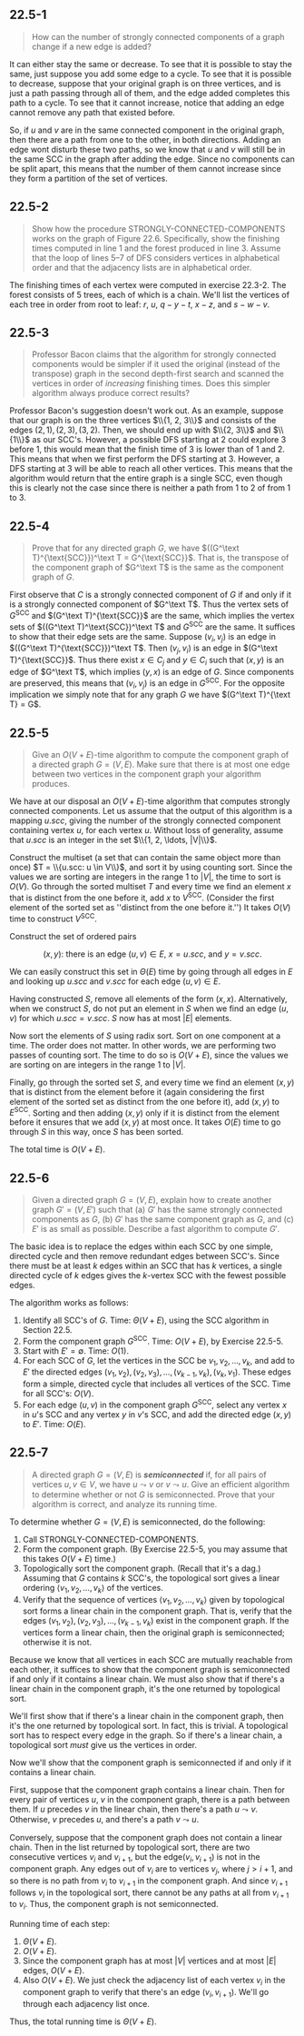 ## 22.5-1

> How can the number of strongly connected components of a graph change if a new edge is added?

It can either stay the same or decrease. To see that it is possible to stay the same, just suppose you add some edge to a cycle. To see that it is possible to decrease, suppose that your original graph is on three vertices, and is just a path passing through all of them, and the edge added completes this path to a cycle. To see that it cannot increase, notice that adding an edge cannot remove any path that existed before. 

So, if $u$ and $v$ are in the same connected component in the original graph, then there are a path from one to the other, in both directions. Adding an edge wont disturb these two paths, so we know that $u$ and $v$ will still be in the same $\text{SCC}$ in the graph after adding the edge. Since no components can be split apart, this means that the number of them cannot increase since they form a partition of the set of vertices.

## 22.5-2

> Show how the procedure $\text{STRONGLY-CONNECTED-COMPONENTS}$ works on the graph of Figure 22.6. Specifically, show the finishing times computed in line 1 and the forest produced in line 3. Assume that the loop of lines 5–7 of $\text{DFS}$ considers vertices in alphabetical order and that the adjacency lists are in alphabetical order.

The finishing times of each vertex were computed in exercise 22.3-2. The forest consists of 5 trees, each of which is a chain. We'll list the vertices of each tree in order from root to leaf: $r$, $u$, $q - y - t$, $x - z$, and $s - w - v$.

## 22.5-3

> Professor Bacon claims that the algorithm for strongly connected components would be simpler if it used the original (instead of the transpose) graph in the second depth-first search and scanned the vertices in order of _increasing_ finishing times. Does this simpler algorithm always produce correct results?

Professor Bacon's suggestion doesn't work out. As an example, suppose that our graph is on the three vertices $\\{1, 2, 3\\}$ and consists of the edges $(2, 1), (2, 3), (3, 2)$. Then, we should end up with $\\{2, 3\\}$ and $\\{1\\}$ as our $\text{SCC}$'s. However, a possible $\text{DFS}$ starting at $2$ could explore $3$ before $1$, this would mean that the finish time of $3$ is lower than of $1$ and $2$. This means that when we first perform the $\text{DFS}$ starting at $3$. However, a $\text{DFS}$ starting at $3$ will be able to reach all other vertices. This means that the algorithm would return that the entire graph is a single $\text{SCC}$, even though this is clearly not the case since there is neither a path from $1$ to $2$ of from $1$ to $3$.

## 22.5-4

> Prove that for any directed graph $G$, we have $((G^\text T)^{\text{SCC}})^\text T = G^{\text{SCC}}$. That is, the transpose of the component graph of $G^\text T$ is the same as the component graph of $G$.

First observe that $C$ is a strongly connected component of $G$ if and only if it is a strongly connected component of $G^\text T$. Thus the vertex sets of $G^{\text{SCC}}$ and $(G^\text T)^{\text{SCC}}$ are the same, which implies the vertex sets of $((G^\text T)^\text{SCC})^\text T$ and $G^{\text{SCC}}$ are the same. It suffices to show that their edge sets are the same. Suppose $(v_i, v_j)$ is an edge in $((G^\text T)^{\text{SCC}})^\text T$. Then $(v_j, v_i)$ is an edge in $(G^\text T)^{\text{SCC}}$. Thus there exist $x \in C_j$ and $y \in C_i$ such that $(x, y)$ is an edge of $G^\text T$, which implies $(y, x)$ is an edge of $G$. Since components are preserved, this means that $(v_i, v_j)$ is an edge in $G^{\text{SCC}}$. For the opposite implication we simply note that for any graph $G$ we have $(G^\text T)^{\text T} = G$.

## 22.5-5

> Give an $O(V + E)$-time algorithm to compute the component graph of a directed graph $G = (V, E)$. Make sure that there is at most one edge between two vertices in the component graph your algorithm produces.

We have at our disposal an $O(V + E)$-time algorithm that computes strongly connected components. Let us assume that the output of this algorithm is a mapping $u.scc$, giving the number of the strongly connected component containing vertex $u$, for each vertex $u$. Without loss of generality, assume that $u.scc$ is an integer in the set $\\{1, 2, \ldots, |V|\\}$.

Construct the multiset (a set that can contain the same object more than once) $T = \\{u.scc: u \in V\\}$, and sort it by using counting sort. Since the values we are sorting are integers in the range $1$ to $|V|$, the time to sort is $O(V)$. Go through the sorted multiset $T$ and every time we find an element $x$ that is distinct from the one before it, add $x$ to $V^{\text{SCC}}$. (Consider the first element of the sorted set as ''distinct from the one before it.'') It takes $O(V)$ time to construct $V^{\text{SCC}}$.

Construct the set of ordered pairs

$$\text{$(x, y)$: there is an edge $(u, v) \in E$, $x = u.scc$, and $y = v.scc$}.$$

We can easily construct this set in $\Theta(E)$ time by going through all edges in $E$ and looking up $u.scc$ and $v.scc$ for each edge $(u, v) \in E$.

Having constructed $S$, remove all elements of the form $(x, x)$. Alternatively, when we construct $S$, do not put an element in $S$ when we find an edge $(u, v)$ for which $u.scc = v.scc$. $S$ now has at most $|E|$ elements.

Now sort the elements of $S$ using radix sort. Sort on one component at a time. The order does not matter. In other words, we are performing two passes of counting sort. The time to do so is $O(V + E)$, since the values we are sorting on are integers in the range $1$ to $|V|$.

Finally, go through the sorted set $S$, and every time we find an element $(x, y)$ that is distinct from the element before it (again considering the first element of the sorted set as distinct from the one before it), add $(x, y)$ to $E^{\text{SCC}}$. Sorting and then adding $(x, y)$ only if it is distinct from the element before it ensures that we add $(x, y)$ at most once. It takes $O(E)$ time to go through $S$ in this way, once $S$ has been sorted.

The total time is $O(V + E)$.

## 22.5-6

> Given a directed graph $G = (V, E)$, explain how to create another graph $G' = (V, E')$ such that (a) $G'$ has the same strongly connected components as $G$, (b) $G'$ has the same component graph as $G$, and \(c\) $E'$ is as small as possible. Describe a fast algorithm to compute $G'$.

The basic idea is to replace the edges within each $\text{SCC}$ by one simple, directed cycle and then remove redundant edges between $\text{SCC}$'s. Since there must be at least $k$ edges within an $\text{SCC}$ that has $k$ vertices, a single directed cycle of $k$ edges gives the $k$-vertex $\text{SCC}$ with the fewest possible edges.

The algorithm works as follows:

1. Identify all $\text{SCC}$'s of $G$. Time: $\Theta(V + E)$, using the $\text{SCC}$ algorithm in Section 22.5.
2. Form the component graph $G^{\text{SCC}}$. Time: $O(V + E)$, by Exercise 22.5-5.
3. Start with $E' = \emptyset$. Time: $O(1)$.
4. For each $\text{SCC}$ of $G$, let the vertices in the $\text{SCC}$ be $v_1, v_2, \ldots, v_k$, and add to $E'$ the directed edges $(v_1, v_2), (v_2, v_3), \ldots, (v_{k - 1}, v_k), (v_k, v_1)$. These edges form a simple, directed cycle that includes all vertices of the $\text{SCC}$. Time for all $\text{SCC}$'s: $O(V)$.
5. For each edge $(u, v)$ in the component graph $G^{\text{SCC}}$, select any vertex $x$ in $u$'s $\text{SCC}$ and any vertex $y$ in $v$'s $\text{SCC}$, and add the directed edge $(x, y)$ to $E'$. Time: $O(E)$.

## 22.5-7 

> A directed graph $G = (V, E)$ is __*semiconnected*__ if, for all pairs of vertices $u, v \in V$, we have $u \leadsto v$ or $v \leadsto u$. Give an efficient algorithm to determine whether or not $G$ is semiconnected. Prove that your algorithm is correct, and analyze its running time.

To determine whether $G = (V, E)$ is semiconnected, do the following:

1. Call $\text{STRONGLY-CONNECTED-COMPONENTS}$.
2. Form the component graph. (By Exercise 22.5-5, you may assume that this takes $O(V + E)$ time.)
3. Topologically sort the component graph. (Recall that it's a dag.) Assuming that $G$ contains $k$ $\text{SCC}$'s, the topological sort gives a linear ordering $\langle v_1, v_2, \ldots, v_k \rangle$ of the vertices.
4. Verify that the sequence of vertices $\langle v_1, v_2, \ldots, v_k \rangle$ given by topological sort forms a linear chain in the component graph. That is, verify that the edges $(v_1, v_2), (v_2, v_3), \ldots, (v_{k - 1}, v_k)$ exist in the component graph. If the vertices form a linear chain, then the original graph is semiconnected; otherwise it is not.

Because we know that all vertices in each $\text{SCC}$ are mutually reachable from each other, it suffices to show that the component graph is semiconnected if and only if it contains a linear chain. We must also show that if there's a linear chain in the component graph, it's the one returned by topological sort.

We'll first show that if there's a linear chain in the component graph, then it's the one returned by topological sort. In fact, this is trivial. A topological sort has to respect every edge in the graph. So if there's a linear chain, a topological sort _must_ give us the vertices in order.

Now we'll show that the component graph is semiconnected if and only if it contains a linear chain.

First, suppose that the component graph contains a linear chain. Then for every pair of vertices $u$, $v$ in the component graph, there is a path between them. If $u$ precedes $v$ in the linear chain, then there's a path $u \leadsto v$. Otherwise, $v$ precedes $u$, and there's a path $v \leadsto u$.

Conversely, suppose that the component graph does not contain a linear chain. Then in the list returned by topological sort, there are two consecutive vertices $v_i$ and $v_{i + 1}$, but the edge$(v_i, v_{i + 1})$ is not in the component graph. Any edges out of $v_i$ are to vertices $v_j$, where $j > i + 1$, and so there is no path from $v_i$ to $v_{i + 1}$ in the component graph. And since $v_{i + 1}$ follows $v_i$ in the topological sort, there cannot be any paths at all from $v_{i + 1}$ to $v_i$. Thus, the component graph is not semiconnected.

Running time of each step:

1. $\Theta(V + E)$.
2. $O(V + E)$.
3. Since the component graph has at most $|V|$ vertices and at most $|E|$ edges, $O(V + E)$.
4. Also $O(V + E)$. We just check the adjacency list of each vertex $v_i$ in the component graph to verify that there's an edge $(v_i, v_{i + 1})$. We'll go through each adjacency list once.

Thus, the total running time is $\Theta(V + E)$.
